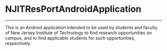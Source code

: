 # NJITResPortAndroidApplication

---

This is an Android application intended to be used by students and faculty of New Jersey Institute of Technology to find research opportunities on campus, and to find applicable students for such opportunities, respectively. 
